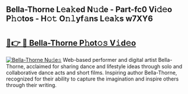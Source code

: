 ## Bella-Thorne L𝚎a𝚔ed N𝚞𝚍e - Part-fc0 Vi𝚍𝚎o P𝚑𝚘tos - H𝚘𝚝 O𝚗𝚕yf𝚊ns L𝚎a𝚔s w7XY6

# <h2><a href="http://kf6yj7.oniu.top/?m=Bella-Thorne">🔗👉 🔴 Bella-Thorne P𝚑ot𝚘𝚜 V𝚒d𝚎o</a></h2>

[![Bella-Thorne Nu𝚍e𝚜](https://i.imgur.com/0qMVB7G.gif)](http://kf6yj7.oniu.top/?m=Bella-Thorne)
Web-based performer and digital artist Bella-Thorne, acclaimed for sharing dance and lifestyle ideas through solo and collaborative dance acts and short films. Inspiring author Bella-Thorne, recognized for their ability to capture the imagination and inspire others through their writing.  
